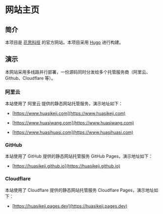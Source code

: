 # 网站主页

## 简介

本项目是 [花思科技](https://www.huasikeji.com/) 的官方网站。本项目采用 [Hugo](https://gohugo.io/) 进行构建。

## 演示

本网站采用多线路并行部署，一份源码同时分发给多个托管服务商（阿里云、Github、Cloudflare 等）。

### 阿里云

本站使用了 阿里云 提供的静态网站托管服务，演示地址如下：

- [https://www.huasikeji.com](https://www.huasikeji.com)

- [https://www.huasiwang.com](https://www.huasiwang.com)

- [https://www.huasihuasi.com](https://www.huasihuasi.com)

### GitHub

本站使用了 GitHub 提供的静态网站托管服务 GitHub Pages，演示地址如下：

- [https://huasikeji.github.io](https://huasikeji.github.io)

### Cloudflare

本站使用了 Cloudflare 提供的静态网站托管服务 Cloudflare Pages，演示地址如下：

- [https://huasikeji.pages.dev](https://huasikeji.pages.dev)
